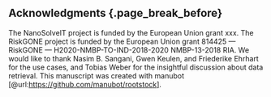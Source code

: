 ## Acknowledgments {.page_break_before}

The NanoSolveIT project is funded by the European Union grant xxx.
The RiskGONE project is funded by the European Union grant 814425 — RiskGONE — H2020-NMBP-TO-IND-2018-2020 NMBP-13-2018 RIA.
We would like to thank Nasim B. Sangani, Gwen Keulen, and Friederike Ehrhart for the use cases, and Tobias Weber for the insightful discussion about data retrieval.
This manuscript was created with manubot [@url:https://github.com/manubot/rootstock].
